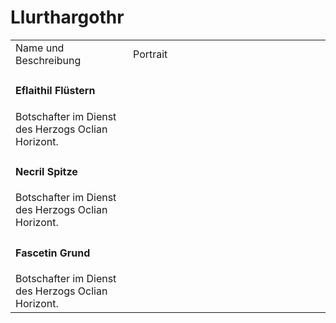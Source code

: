 # Llurthargothr

<table>
<tr><td>Name und Beschreibung</td><td width="300">Portrait</td></tr>
<!--<tr><td><h4>Herzog Oclian Horizont</h4> Herrscher des Herzogtums.</td><td width="300"><img src="horizont.png" alt="" /></td></tr>-->
<tr><td><h4>Eflaithil Flüstern</h4> Botschafter im Dienst des Herzogs Oclian Horizont.</td><td width="300"><img src="fluestern.png" alt="" /></td></tr>
<tr><td><h4>Necril Spitze</h4> Botschafter im Dienst des Herzogs Oclian Horizont.</td><td width="300"><img src="spitze.png" alt="" /></td></tr>
<tr><td><h4>Fascetin Grund</h4> Botschafter im Dienst des Herzogs Oclian Horizont.</td><td width="300"><img src="grund.png" alt="" /></td></tr>
<!--<tr><td><h4>Loplit Ewig</h4> Unklar, weitere Informationen fehlen.</td><td width="300"></td></tr>-->
<!--<tr><td><h4>Selen Astat Abyssion</h4> Adliger, bekannt für seinen Widerstand gegen den Herzog.</td><td width="300"><img src="selen.png" alt="" /></td></tr>-->
<!--<tr><td><h4>Corine Wirkung</h4> Verstorben.</td><td width="300"><img src="wirkung.png" alt="" /></td></tr>-->
<!--<tr><td><h4>Erelieva Reisen</h4> Ehemals Reisende, tot.</td><td width="300"><img src="reisen.png" alt="" /></td></tr>-->
<!--<tr><td><h4>Pyrohil</h4></td><td width="300"></td></tr>-->
<!--<tr><td><h4>Zethil</h4></td><td width="300"></td></tr>-->
<!--<tr><td><h4>Deskelit</h4></td><td width="300"></td></tr>-->
<!--<tr><td><h4>Clediantium</h4></td><td width="300"></td></tr>-->
</table>